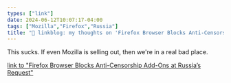 ```yaml
---
types: ["link"]
date: 2024-06-12T10:07:17-04:00
tags: ["Mozilla","Firefox","Russia"]
title: "🔗 linkblog: my thoughts on 'Firefox Browser Blocks Anti-Censorship Add-Ons at Russia’s Request'"
---
```

This sucks. If even Mozilla is selling out, then we're in a real bad place.

[link to "Firefox Browser Blocks Anti-Censorship Add-Ons at Russia’s Request"](https://theintercept.com/2024/06/12/mozilla-firefox-russia-censorship-blocked/)
